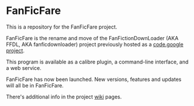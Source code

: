 FanFicFare
==========

This is a repository for the FanFicFare project.

FanFicFare is the rename and move of the FanFictionDownLoader (AKA
FFDL, AKA fanficdownloader) project previously hosted as a
[code.google project].

This program is available as a calibre plugin, a command-line
interface, and a web service.

FanFicFare has now been launched.  New versions, features and updates
will all be in FanFicFare.

There's additional info in the project [wiki] pages.

[code.google project]: https://code.google.com/p/fanficdownloader/
[wiki]: wiki
